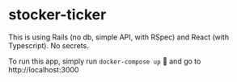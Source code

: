 # stocker-ticker

This is using Rails (no db, simple API, with RSpec) and React (with Typescript). No secrets.

To run this app, simply run `docker-compose up` :whale: and go to http://localhost:3000

